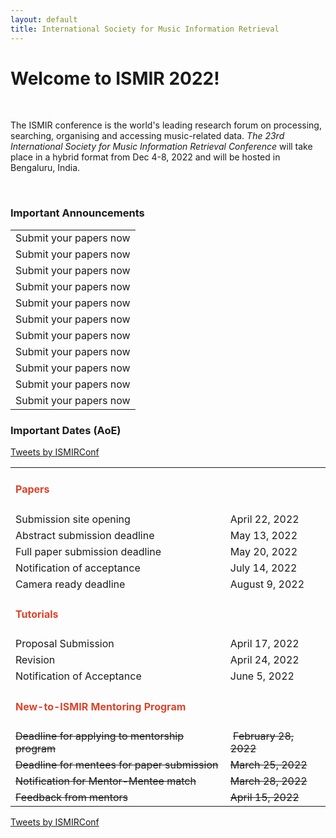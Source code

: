 ```yaml
---
layout: default
title: International Society for Music Information Retrieval
---
```

# Welcome to ISMIR 2022!

<br>
<p>The ISMIR conference is the world's leading research forum on processing, searching, organising and accessing music-related data. <em>The 23rd International Society for Music Information Retrieval Conference</em> will take place in a hybrid format from Dec 4-8, 2022 and will be hosted in Bengaluru, India.</p>
<br>

<h3>Important Announcements</h3>
<table class="scrolldown" rules=none>
		<tbody>
			<tr>
				<td>Submit your papers now</td>
			</tr>
			<tr>
				<td>Submit your papers now</td>
			</tr>
			<tr>
				<td>Submit your papers now</td>
			</tr>
			<tr>
				<td>Submit your papers now</td>
			</tr>
			<tr>
				<td>Submit your papers now</td>
			</tr>
			<tr>
				<td>Submit your papers now</td>
			</tr>
			<tr>
				<td>Submit your papers now</td>
			</tr>
			<tr>
				<td>Submit your papers now</td>
			</tr>
			<tr>
				<td>Submit your papers now</td>
			</tr>
			<tr>
				<td>Submit your papers now</td>
			</tr>
			<tr>
				<td>Submit your papers now</td>
			</tr>
		</tbody>
</table>

<h3>Important Dates (AoE)</h3>

<div class="tiwit"><a class="twitter-timeline" data-width="400" data-height="550" href="https://twitter.com/ISMIRConf?ref_src=twsrc%5Etfw">Tweets by ISMIRConf</a> <script async src="https://platform.twitter.com/widgets.js" charset="utf-8"></script></div>

<table class="dutab" rules=none>
    <tr class="mubx">
        <td><h4><span style="color:#DB442A">Papers</span></h4></td>
        <td> </td>
    </tr>
    <tr class="mubx">
        <td>Submission site opening</td>
        <td> April 22, 2022 </td>
    </tr>
    <tr class="mubx">
        <td>Abstract submission deadline</td>
        <td> May 13, 2022 </td>
    </tr>
    <tr class="mubx">
        <td>Full paper submission deadline</td>
        <td> May 20, 2022 </td>
    </tr>
    <tr class="mubx">
        <td>Notification of acceptance</td>
        <td> July 14, 2022 </td>
    </tr>
    <tr class="mubx">
        <td>Camera ready deadline</td>
        <td> August 9, 2022 </td>
    </tr>
    <tr class="mubx">
        <td><h4><span style="color:#DB442A">Tutorials</span></h4></td>
        <td> </td>
    </tr>
    <tr class="mubx">
        <td>Proposal Submission</td>
        <td> April 17, 2022 </td>
    </tr>
    <tr class="mubx">
        <td>Revision</td>
        <td>April 24, 2022</td>
    </tr>
    <tr class="mubx">
        <td>Notification of Acceptance</td>
        <td>June 5, 2022</td>
    </tr>
    <tr class="mubx">
        <td><h4><span style="color:#DB442A">New-to-ISMIR Mentoring Program</span></h4></td>
        <td> </td>
    </tr>
    <tr class="mubx">
        <td><span style="text-decoration:line-through">Deadline for applying to mentorship program</span></td>
        <td>&nbsp;<span style="text-decoration:line-through">February 28, 2022</span></td>
    </tr>
    <tr class="mubx">
        <td><span style="text-decoration:line-through">Deadline for mentees for paper submission</span></td>
        <td><span style="text-decoration:line-through">March 25, 2022</span></td>
    </tr>
    <tr class="mubx">
        <td><span style="text-decoration:line-through">Notification for Mentor-Mentee match</span></td>
        <td><span style="text-decoration:line-through">March 28, 2022</span></td>
    </tr>
    <tr class="mubx">
        <td><span style="text-decoration:line-through">Feedback from mentors</span></td>
        <td><span style="text-decoration:line-through">April 15, 2022</span></td>
    </tr>
</table>

<div class="itwit"><a class="twitter-timeline" data-width="500" data-height="400" href="https://twitter.com/ISMIRConf?ref_src=twsrc%5Etfw">Tweets by ISMIRConf</a> <script async src="https://platform.twitter.com/widgets.js" charset="utf-8"></script></div>
<br>
<br>